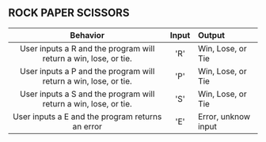 ## ROCK PAPER SCISSORS

|Behavior | Input | Output |
|:---------:|:--------:|:--------|
|User inputs a R and the program will return a win, lose, or tie. | 'R' | Win, Lose, or Tie |
|User inputs a P and the program will return a win, lose, or tie. | 'P' | Win, Lose, or Tie |
|User inputs a S and the program will return a win, lose, or tie. | 'S' | Win, Lose, or Tie |
|User inputs a E and the program returns an error | 'E' | Error, unknow input |

